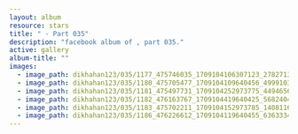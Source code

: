 ```yaml
---
layout: album
resource: stars
title: " - Part 035"
description: "facebook album of , part 035."
active: gallery
album-title: ""
images:
  - image_path: dikhahan123/035/1177_475746035_1709104106307123_278271322627501766_n.jpg
  - image_path: dikhahan123/035/1180_475705477_1709104109640456_4999103899579522471_n.jpg
  - image_path: dikhahan123/035/1181_475497731_1709104252973775_4494656723214626579_n.jpg
  - image_path: dikhahan123/035/1182_476163767_1709104419640425_5682404574632610760_n.jpg
  - image_path: dikhahan123/035/1183_475702211_1709104152973785_140811602406858515_n.jpg
  - image_path: dikhahan123/035/1186_476226612_1709104119640455_6363334621744225781_n.jpg
---
```

